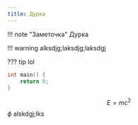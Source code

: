 ```yaml
---
title: Дурка
---
```


!!! note "Заметочка"
    Дурка

<div id="adf"> </div>

!!! warning
    alksdjg;laksdjg;laksdgj

??? tip
    lol

```C
int main() {
    return 0;
}
```
$$
E = mc^2
$$
$\phi$
alskdgj;lks